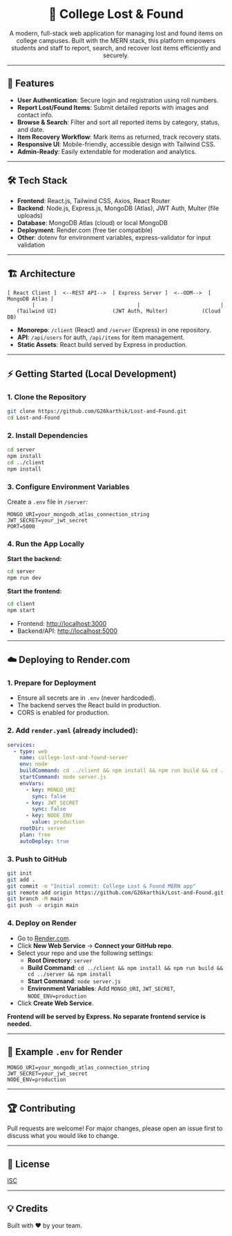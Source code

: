 <div align="center">
  <h1>🎒 College Lost & Found</h1>
  <p>A modern, full-stack web application for managing lost and found items on college campuses. Built with the MERN stack, this platform empowers students and staff to report, search, and recover lost items efficiently and securely.</p>
</div>

---

## 🚀 Features

- **User Authentication**: Secure login and registration using roll numbers.
- **Report Lost/Found Items**: Submit detailed reports with images and contact info.
- **Browse & Search**: Filter and sort all reported items by category, status, and date.
- **Item Recovery Workflow**: Mark items as returned, track recovery stats.
- **Responsive UI**: Mobile-friendly, accessible design with Tailwind CSS.
- **Admin-Ready**: Easily extendable for moderation and analytics.

---

## 🛠️ Tech Stack

- **Frontend**: React.js, Tailwind CSS, Axios, React Router
- **Backend**: Node.js, Express.js, MongoDB (Atlas), JWT Auth, Multer (file uploads)
- **Database**: MongoDB Atlas (cloud) or local MongoDB
- **Deployment**: Render.com (free tier compatible)
- **Other**: dotenv for environment variables, express-validator for input validation

---

## 🏗️ Architecture

```
[ React Client ]  <--REST API-->  [ Express Server ]  <--ODM-->  [ MongoDB Atlas ]
        |                                 |                          |
   (Tailwind UI)                  (JWT Auth, Multer)           (Cloud DB)
```

- **Monorepo**: `/client` (React) and `/server` (Express) in one repository.
- **API**: `/api/users` for auth, `/api/items` for item management.
- **Static Assets**: React build served by Express in production.

---

## ⚡ Getting Started (Local Development)

### 1. Clone the Repository

```sh
git clone https://github.com/G26karthik/Lost-and-Found.git
cd Lost-and-Found
```

### 2. Install Dependencies

```sh
cd server
npm install
cd ../client
npm install
```

### 3. Configure Environment Variables

Create a `.env` file in `/server`:

```
MONGO_URI=your_mongodb_atlas_connection_string
JWT_SECRET=your_jwt_secret
PORT=5000
```

### 4. Run the App Locally

**Start the backend:**

```sh
cd server
npm run dev
```

**Start the frontend:**

```sh
cd client
npm start
```

- Frontend: [http://localhost:3000](http://localhost:3000)
- Backend/API: [http://localhost:5000](http://localhost:5000)

---

## ☁️ Deploying to Render.com

### 1. Prepare for Deployment

- Ensure all secrets are in `.env` (never hardcoded).
- The backend serves the React build in production.
- CORS is enabled for production.

### 2. Add `render.yaml` (already included):

```yaml
services:
  - type: web
    name: college-lost-and-found-server
    env: node
    buildCommand: cd ../client && npm install && npm run build && cd ../server && npm install
    startCommand: node server.js
    envVars:
      - key: MONGO_URI
        sync: false
      - key: JWT_SECRET
        sync: false
      - key: NODE_ENV
        value: production
    rootDir: server
    plan: free
    autoDeploy: true
```

### 3. Push to GitHub

```sh
git init
git add .
git commit -m "Initial commit: College Lost & Found MERN app"
git remote add origin https://github.com/G26karthik/Lost-and-Found.git
git branch -M main
git push -u origin main
```

### 4. Deploy on Render

- Go to [Render.com](https://render.com).
- Click **New Web Service** → **Connect your GitHub repo**.
- Select your repo and use the following settings:
  - **Root Directory**: `server`
  - **Build Command**: `cd ../client && npm install && npm run build && cd ../server && npm install`
  - **Start Command**: `node server.js`
  - **Environment Variables**: Add `MONGO_URI`, `JWT_SECRET`, `NODE_ENV=production`
- Click **Create Web Service**.

**Frontend will be served by Express. No separate frontend service is needed.**

---

## 📝 Example `.env` for Render

```
MONGO_URI=your_mongodb_atlas_connection_string
JWT_SECRET=your_jwt_secret
NODE_ENV=production
```

---

## 🏆 Contributing

Pull requests are welcome! For major changes, please open an issue first to discuss what you would like to change.

---

## 📄 License

[ISC](LICENSE)

---

## 💡 Credits

Built with ❤️ by your team.
